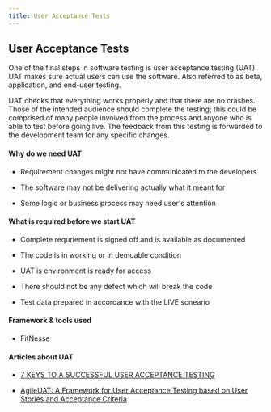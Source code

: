 ```yaml
---
title: User Acceptance Tests
---
```

## User Acceptance Tests

One of the final steps in software testing is user acceptance testing (UAT). UAT makes sure actual users can use the software. Also referred to as beta, application, and end-user testing. 

UAT checks that everything works properly and that there are no crashes. Those of the intended audience should complete the testing; this could be comprised of many people involved from the process and anyone who is able to test before going live.  The feedback from this testing is forwarded to the development team for any specific changes.

#### Why do we need UAT

* Requirement changes might not have communicated to the developers

* The software may not be delivering actually what it meant for

* Some logic or business process may need user's attention


#### What is required before we start UAT

* Complete requriement is signed off and is available as documented

* The code is in working or in demoable condition

* UAT is environment is ready for access

* There should not be any defect which will break the code

* Test data prepared in accordance with the LIVE scneario

#### Framework & tools used

* FitNesse


#### Articles about UAT

* [7 KEYS TO A SUCCESSFUL USER ACCEPTANCE TESTING](http://blog.debugme.eu/successful-user-acceptance-testing/)

* [AgileUAT: A Framework for User Acceptance Testing
based on User Stories and Acceptance Criteria](http://research.ijcaonline.org/volume120/number10/pxc3903533.pdf)



